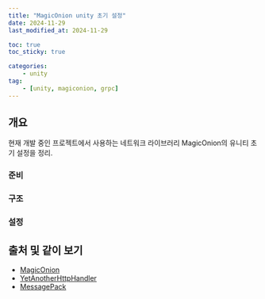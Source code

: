 ```yaml
---
title: "MagicOnion unity 초기 설정"
date: 2024-11-29
last_modified_at: 2024-11-29

toc: true
toc_sticky: true

categories:
    - unity
tag:
    - [unity, magiconion, grpc]
---
```


## 개요
현재 개발 중인 프로젝트에서 사용하는 네트워크 라이브러리 MagicOnion의 유니티 초기 설정을 정리.


### 준비
### 구조
### 설정
 


## 출처 및 같이 보기
 - [MagicOnion](https://github.com/Cysharp/MagicOnion)
 - [YetAnotherHttpHandler](https://github.com/Cysharp/YetAnotherHttpHandler)
 - [MessagePack](https://github.com/MessagePack-CSharp/MessagePack-CSharp?tab=readme-ov-file)
